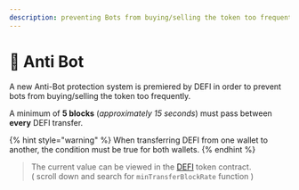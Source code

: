 ```yaml
---
description: preventing Bots from buying/selling the token too frequently
---
```


# 🤖 Anti Bot

A new Anti-Bot protection system is premiered by DEFI in order to prevent bots from buying/selling the token too frequently.

A minimum of **5 blocks** \(_approximately 15 seconds_\) must pass between **every** DEFI transfer. 

{% hint style="warning" %}
When transferring DEFI from one wallet to another,  the condition must be true for both wallets.
{% endhint %}

> The current value can be viewed in the [DEFI](https://testnet.bscscan.com/address/0x291999fd2120e4bddb3cf834180a15552677d6fd#readContract) token contract.  
> \( scroll down and search for `minTransferBlockRate` function \)

